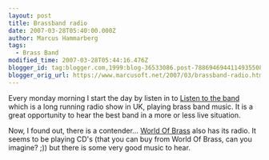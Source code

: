 ```yaml
---
layout: post
title: Brassband radio
date: 2007-03-28T05:40:00.000Z
author: Marcus Hammarberg
tags:
  - Brass Band
modified_time: 2007-03-28T05:44:16.476Z
blogger_id: tag:blogger.com,1999:blog-36533086.post-7886946944114935508
blogger_orig_url: https://www.marcusoft.net/2007/03/brassband-radio.html
---
```


Every monday morning I start the day by listen in to [Listen to the band](http://www.bbc.co.uk/radio/aod/networks/radio2/aod.shtml?radio2/listenband) which is a long running radio show in UK, playing brass band music. It is a great opportunity to hear the best band in a more or less live situation.

Now, I found out, there is a contender... [World Of Brass](http://www.worldofbrass.com/wobradio/index2.php) also has its radio. It seems to be playing CD's (that you can buy from World Of Brass, can you imagine? ;)) but there is some very good music to hear.
